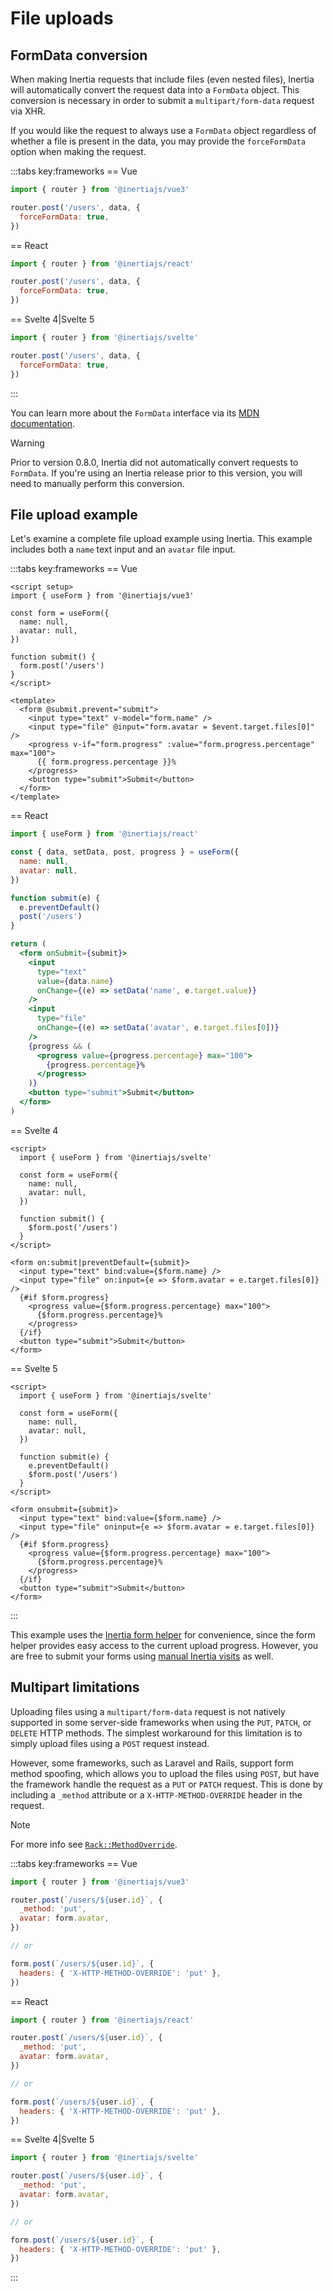 # File uploads

## FormData conversion

When making Inertia requests that include files (even nested files), Inertia will automatically convert the request data into a `FormData` object. This conversion is necessary in order to submit a `multipart/form-data` request via XHR.

If you would like the request to always use a `FormData` object regardless of whether a file is present in the data, you may provide the `forceFormData` option when making the request.

:::tabs key:frameworks
== Vue

```js
import { router } from '@inertiajs/vue3'

router.post('/users', data, {
  forceFormData: true,
})
```

== React

```jsx
import { router } from '@inertiajs/react'

router.post('/users', data, {
  forceFormData: true,
})
```

== Svelte 4|Svelte 5

```js
import { router } from '@inertiajs/svelte'

router.post('/users', data, {
  forceFormData: true,
})
```

:::

You can learn more about the `FormData` interface via its [MDN documentation](https://developer.mozilla.org/en-US/docs/Web/API/FormData).

> [!WARNING]
> Prior to version 0.8.0, Inertia did not automatically convert requests to `FormData`. If you're using an Inertia release prior to this version, you will need to manually perform this conversion.

## File upload example

Let's examine a complete file upload example using Inertia. This example includes both a `name` text input and an `avatar` file input.

:::tabs key:frameworks
== Vue

```vue
<script setup>
import { useForm } from '@inertiajs/vue3'

const form = useForm({
  name: null,
  avatar: null,
})

function submit() {
  form.post('/users')
}
</script>

<template>
  <form @submit.prevent="submit">
    <input type="text" v-model="form.name" />
    <input type="file" @input="form.avatar = $event.target.files[0]" />
    <progress v-if="form.progress" :value="form.progress.percentage" max="100">
      {{ form.progress.percentage }}%
    </progress>
    <button type="submit">Submit</button>
  </form>
</template>
```

== React

```jsx
import { useForm } from '@inertiajs/react'

const { data, setData, post, progress } = useForm({
  name: null,
  avatar: null,
})

function submit(e) {
  e.preventDefault()
  post('/users')
}

return (
  <form onSubmit={submit}>
    <input
      type="text"
      value={data.name}
      onChange={(e) => setData('name', e.target.value)}
    />
    <input
      type="file"
      onChange={(e) => setData('avatar', e.target.files[0])}
    />
    {progress && (
      <progress value={progress.percentage} max="100">
        {progress.percentage}%
      </progress>
    )}
    <button type="submit">Submit</button>
  </form>
)
```

== Svelte 4

```svelte
<script>
  import { useForm } from '@inertiajs/svelte'

  const form = useForm({
    name: null,
    avatar: null,
  })

  function submit() {
    $form.post('/users')
  }
</script>

<form on:submit|preventDefault={submit}>
  <input type="text" bind:value={$form.name} />
  <input type="file" on:input={e => $form.avatar = e.target.files[0]} />
  {#if $form.progress}
    <progress value={$form.progress.percentage} max="100">
      {$form.progress.percentage}%
    </progress>
  {/if}
  <button type="submit">Submit</button>
</form>
```

== Svelte 5

```svelte
<script>
  import { useForm } from '@inertiajs/svelte'

  const form = useForm({
    name: null,
    avatar: null,
  })

  function submit(e) {
    e.preventDefault()
    $form.post('/users')
  }
</script>

<form onsubmit={submit}>
  <input type="text" bind:value={$form.name} />
  <input type="file" oninput={e => $form.avatar = e.target.files[0]} />
  {#if $form.progress}
    <progress value={$form.progress.percentage} max="100">
      {$form.progress.percentage}%
    </progress>
  {/if}
  <button type="submit">Submit</button>
</form>
```

:::

This example uses the [Inertia form helper](/guide/forms.md) for convenience, since the form helper provides easy access to the current upload progress. However, you are free to submit your forms using [manual Inertia visits](/guide/manual-visits.md) as well.

## Multipart limitations

Uploading files using a `multipart/form-data` request is not natively supported in some server-side frameworks when using the `PUT`, `PATCH`, or `DELETE` HTTP methods. The simplest workaround for this limitation is to simply upload files using a `POST` request instead.

However, some frameworks, such as Laravel and Rails, support form method spoofing, which allows you to upload the files using `POST`, but have the framework handle the request as a `PUT` or `PATCH` request. This is done by including a `_method` attribute or a `X-HTTP-METHOD-OVERRIDE` header in the request.

> [!NOTE]
> For more info see [`Rack::MethodOverride`](https://github.com/rack/rack/blob/main/lib/rack/method_override.rb).

:::tabs key:frameworks
== Vue

```js
import { router } from '@inertiajs/vue3'

router.post(`/users/${user.id}`, {
  _method: 'put',
  avatar: form.avatar,
})

// or

form.post(`/users/${user.id}`, {
  headers: { 'X-HTTP-METHOD-OVERRIDE': 'put' },
})
```

== React

```js
import { router } from '@inertiajs/react'

router.post(`/users/${user.id}`, {
  _method: 'put',
  avatar: form.avatar,
})

// or

form.post(`/users/${user.id}`, {
  headers: { 'X-HTTP-METHOD-OVERRIDE': 'put' },
})
```

== Svelte 4|Svelte 5

```js
import { router } from '@inertiajs/svelte'

router.post(`/users/${user.id}`, {
  _method: 'put',
  avatar: form.avatar,
})

// or

form.post(`/users/${user.id}`, {
  headers: { 'X-HTTP-METHOD-OVERRIDE': 'put' },
})
```

:::
